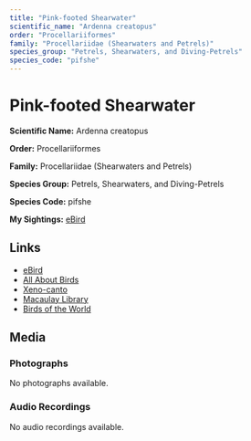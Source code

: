 ```yaml
---
title: "Pink-footed Shearwater"
scientific_name: "Ardenna creatopus"
order: "Procellariiformes"
family: "Procellariidae (Shearwaters and Petrels)"
species_group: "Petrels, Shearwaters, and Diving-Petrels"
species_code: "pifshe"
---
```


# Pink-footed Shearwater

**Scientific Name:** Ardenna creatopus

**Order:** Procellariiformes

**Family:** Procellariidae (Shearwaters and Petrels)

**Species Group:** Petrels, Shearwaters, and Diving-Petrels

**Species Code:** pifshe

**My Sightings:** [eBird](https://ebird.org/lifelist?r=world&time=life&spp=pifshe)

## Links
* [eBird](https://ebird.org/species/pifshe) 
* [All About Birds](https://www.allaboutbirds.org/guide/pifshe) 
* [Xeno-canto](https://www.xeno-canto.org/species/pifshe) 
* [Macaulay Library](https://search.macaulaylibrary.org/catalog?taxonCode=pifshe&sort=rating_rank_desc)
* [Birds of the World](https://birdsoftheworld.org/bow/species/pifshe)

## Media
### Photographs
No photographs available.

### Audio Recordings
No audio recordings available.
